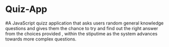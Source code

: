# Quiz-App
#A JavaScript quizz application that asks users  random general knowledge   questions and gives them   the  chance to try and find out  the right answer from the  choices   provided , within the stiputime as the system advances  towards more complex questions.  

